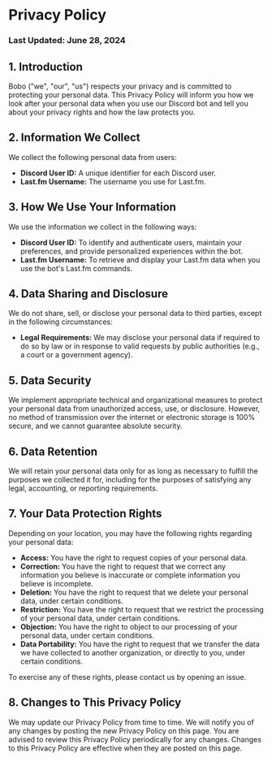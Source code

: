 # Privacy Policy

### Last Updated: June 28, 2024

## 1. Introduction

Bobo ("we", "our", "us") respects your privacy and is committed to protecting your personal data. This Privacy Policy will inform you how we look after your personal data when you use our Discord bot and tell you about your privacy rights and how the law protects you.

## 2. Information We Collect

We collect the following personal data from users:
- **Discord User ID:** A unique identifier for each Discord user.
- **Last.fm Username:** The username you use for Last.fm.

## 3. How We Use Your Information

We use the information we collect in the following ways:
- **Discord User ID:** To identify and authenticate users, maintain your preferences, and provide personalized experiences within the bot.
- **Last.fm Username:** To retrieve and display your Last.fm data when you use the bot's Last.fm commands.

## 4. Data Sharing and Disclosure

We do not share, sell, or disclose your personal data to third parties, except in the following circumstances:
- **Legal Requirements:** We may disclose your personal data if required to do so by law or in response to valid requests by public authorities (e.g., a court or a government agency).

## 5. Data Security

We implement appropriate technical and organizational measures to protect your personal data from unauthorized access, use, or disclosure. However, no method of transmission over the internet or electronic storage is 100% secure, and we cannot guarantee absolute security.

## 6. Data Retention

We will retain your personal data only for as long as necessary to fulfill the purposes we collected it for, including for the purposes of satisfying any legal, accounting, or reporting requirements.

## 7. Your Data Protection Rights

Depending on your location, you may have the following rights regarding your personal data:
- **Access:** You have the right to request copies of your personal data.
- **Correction:** You have the right to request that we correct any information you believe is inaccurate or complete information you believe is incomplete.
- **Deletion:** You have the right to request that we delete your personal data, under certain conditions.
- **Restriction:** You have the right to request that we restrict the processing of your personal data, under certain conditions.
- **Objection:** You have the right to object to our processing of your personal data, under certain conditions.
- **Data Portability:** You have the right to request that we transfer the data we have collected to another organization, or directly to you, under certain conditions.

To exercise any of these rights, please contact us by opening an issue.

## 8. Changes to This Privacy Policy

We may update our Privacy Policy from time to time. We will notify you of any changes by posting the new Privacy Policy on this page. You are advised to review this Privacy Policy periodically for any changes. Changes to this Privacy Policy are effective when they are posted on this page.